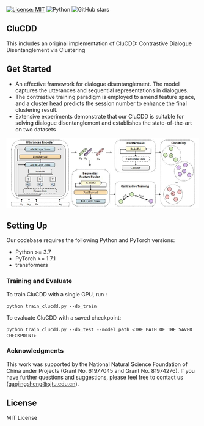 [![License: MIT](https://img.shields.io/badge/License-MIT-yellow.svg)](https://opensource.org/licenses/MIT)
![Python](https://img.shields.io/badge/python-green.svg)
![GitHub stars](https://img.shields.io/github/stars/gaojingsheng/CluCDD.svg?style=flat&label=Star)

## CluCDD

This includes an original implementation of CluCDD:  Contrastive Dialogue Disentanglement via Clustering

## Get Started

- An effective framework for dialogue disentanglement. The model captures the utterances and sequential representations in dialogues.
- The contrastive training paradigm is employed to amend feature space, and a cluster head predicts the
  session number to enhance the final clustering result.
- Extensive experiments demonstrate that our CluCDD is suitable for solving dialogue disentanglement and establishes the state-of-the-art on two datasets  

![CluCDD](pics/CluCDD.jpg)

## Setting Up

Our codebase requires the following Python and PyTorch versions:

- Python >= 3.7
- PyTorch >= 1.7.1 
- transformers

### Training and Evaluate

To train CluCDD with a single GPU, run :

```
python train_clucdd.py --do_train
```

To evaluate CluCDD with a saved checkpoint:

```
python train_clucdd.py --do_test --model_path <THE PATH OF THE SAVED CHECKPOINT>
```

### Acknowledgments
This work was supported by the National Natural Science Foundation of China under Projects (Grant No. 61977045 and Grant No. 81974276).
If you have further questions and suggestions, please feel free to contact us (gaojingsheng@sjtu.edu.cn).

## License

MIT License


